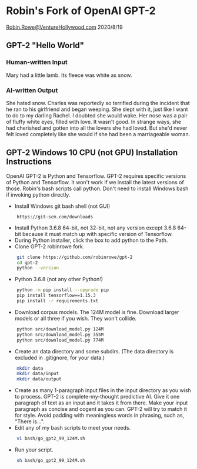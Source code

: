# Robin's Fork of OpenAI GPT-2

Robin.Rowe@VentureHollywood.com 2020/8/19

## GPT-2 "Hello World"

### Human-written Input

Mary had a little lamb. Its fleece was white as snow.

### AI-written Output

She hated snow. Charles was reportedly so terrified during the incident that he ran to his girlfriend and began weeping. She slept with it, just like I want to do to my darling Rachel. I doubted she would wake. Her nose was a pair of fluffy white eyes, filled with love. It wasn't good. In strange ways, she had cherished and gotten into all the lovers she had loved. But she'd never felt loved completely like she would if she had been a marriageable woman.

## GPT-2 Windows 10 CPU (not GPU) Installation Instructions

OpenAI GPT-2 is Python and Tensorflow. GPT-2 requires specific versions of Python and Tensorflow. It won't work if we install the latest versions of those. Robin's bash scripts call python. Don't need to install Windows bash if invoking python directly.

- Install Windows git bash shell (not GUI)
```
    https://git-scm.com/downloads
```
- Install Python 3.6.8 64-bit, not 32-bit, not any version except 3.6.8 64-bit because it must match up with specific version of Tensorflow.
- During Python installer, click the box to add python to the Path.
- Clone GPT-2 robinrowe fork.
```bash
    git clone https://github.com/robinrowe/gpt-2
    cd gpt-2  
    python --version
```
- Python 3.6.8 (not any other Python!)
```bash
    python -m pip install --upgrade pip
    pip install tensorflow==1.15.3
    pip install -r requirements.txt
```
- Download corpus models. The 124M model is fine. Download larger models or all three if you wish. They won't collide.
```bash
    python src/download_model.py 124M
    python src/download_model.py 355M
    python src/download_model.py 774M
```
- Create an data directory and some subdirs. (The data directory is excluded in .gitignore, for your data.)
```bash
    mkdir data
    mkdir data/input
    mkdir data/output
```
- Create as many 1-paragraph input files in the input directory as you wish to process. GPT-2 is complete-my-thought predictive AI. Give it one paragraph of text as an input and it takes it from there. Make your input paragraph as concise and cogent as you can. GPT-2 will try to match it for style. Avoid padding with meaningless words in phrasing, such as, "There is...".
- Edit any of my bash scripts to meet your needs.
```bash
    vi bash/go_gpt2_99_124M.sh
```
- Run your script.
```bash
    sh bash/go_gpt2_99_124M.sh
```
